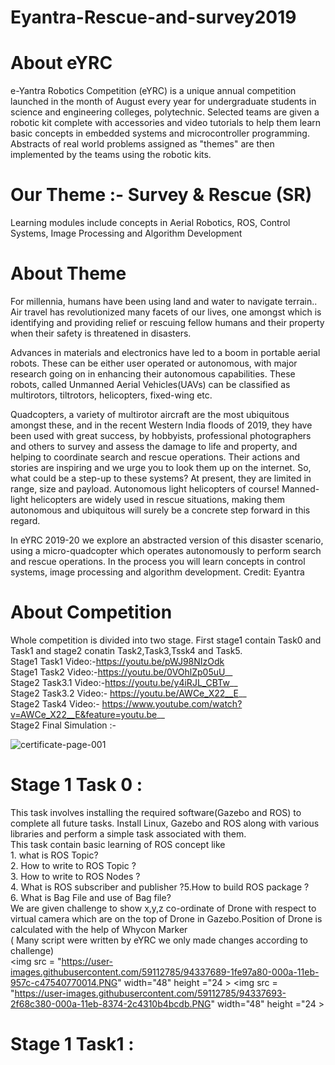 # Eyantra-Rescue-and-survey2019
# About eYRC
e-Yantra Robotics Competition (eYRC) is a unique annual competition launched in the month of August every year for undergraduate students in science and engineering colleges, polytechnic. Selected teams are given a robotic kit complete with accessories and video tutorials to help them learn basic concepts in embedded systems and microcontroller programming. Abstracts of real world problems assigned as "themes" are then implemented by the teams using the robotic kits.


# Our Theme :- Survey & Rescue (SR)
Learning modules include concepts in Aerial Robotics, ROS, Control Systems, Image Processing and Algorithm Development
# About Theme 
For millennia, humans have been using land and water to navigate terrain.. Air travel has revolutionized many facets of our lives, one amongst which is identifying and providing relief or rescuing fellow humans and their property when their safety is threatened in disasters.

Advances in materials and electronics have led to a boom in portable aerial robots. These can be either user operated or autonomous, with major research going on in enhancing their autonomous capabilities. These robots, called Unmanned Aerial Vehicles(UAVs) can be classified as multirotors, tiltrotors, helicopters, fixed-wing etc.

Quadcopters, a variety of multirotor aircraft are the most ubiquitous amongst these, and in the recent Western India floods of 2019, they have been used with great success, by hobbyists, professional photographers and others to survey and assess the damage to life and property, and helping to coordinate search and rescue operations. Their actions and stories are inspiring and we urge you to look them up on the internet. So, what could be a step-up to these systems? At present, they are limited in range, size and payload. Autonomous light helicopters of course! Manned-light helicopters are widely used in rescue situations, making them autonomous and ubiquitous will surely be a concrete step forward in this regard.

In eYRC 2019-20 we explore an abstracted version of this disaster scenario, using a micro-quadcopter which operates autonomously to perform search and rescue operations. In the process you will learn concepts in control systems, image processing and algorithm development. 
Credit: Eyantra

# About Competition 
Whole competition is divided into two stage. First stage1 contain Task0 and Task1 and stage2 conatin Task2,Task3,Tssk4  and Task5.<br/>
Stage1 Task1 Video:-https://youtu.be/pWJ98NIzOdk <br/>
Stage1 Task2 Video:-https://youtu.be/0VOhlZp05uU__  <br/>
Stage2 Task3.1 Video:-https://youtu.be/y4iRJL_CBTw__  <br/>
Stage2 Task3.2 Video:- https://youtu.be/AWCe_X22__E__  <br/>
Stage2 Task4 Video:- https://www.youtube.com/watch?v=AWCe_X22__E&feature=youtu.be__  <br/>
Stage2 Final Simulation :-  <br/>






![certificate-page-001](https://user-images.githubusercontent.com/59112785/92140158-5dede700-ee2e-11ea-981f-c9e83f8906be.jpg)
# Stage 1 Task 0 :
This task involves installing the required software(Gazebo and ROS) to complete all future tasks. Install Linux, Gazebo and ROS along with various libraries and perform a simple task associated with them.<br>
This task contain basic learning of ROS concept like <br> 1. what is ROS Topic? <br> 2. How to write to ROS Topic ? <br> 3. How to write to ROS Nodes ? <br> 4. What is ROS subscriber and publisher ?5.How to build ROS package ? <br> 6. What is Bag File and use of Bag file? <br>
We are given challenge to show x,y,z co-ordinate of Drone with respect to  virtual camera which are on the top of Drone in Gazebo.Position of Drone is calculated with the help of Whycon Marker <br>
( Many script were written by eYRC we only made changes according to challenge)<br>
<img src = "https://user-images.githubusercontent.com/59112785/94337689-1fe97a80-000a-11eb-957c-c47540770014.PNG" width="48" height ="24 >
<img src = "https://user-images.githubusercontent.com/59112785/94337693-2f68c380-000a-11eb-8374-2c4310b4bcdb.PNG" width="48" height ="24 >



# Stage 1 Task1 :



